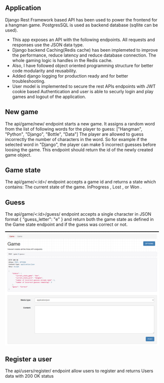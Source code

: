 Application
-----------------------
Django Rest Framework based API has been used to power the frontend for a hangman game.
PostgresSQL is used as backend database (sqllite can be used).
* This app exposes an API with the following endpoints. All requests and responses use the JSON data type.  
* Django backend Caching(Redis cache) has been implemeted to improve the performance, reduce latency and
 reduce database connection. The whole gaming logic is handles in the Redis cache.  
* Also, I have followed object oriented programming structure for better
code modularity and reusability.
* Added django logging for production ready and for better troubleshooting.  
* User model is implemented to secure the rest APIs endpoints with JWT cookie based Authentication and
user is able to securly login and play games and logout of the application.

New game
-----------------------
The api/game/new/ endpoint starts a new game. It assigns a random word from the list of following words for the player to guess:
["Hangman", "Python", "Django", "Bottle", "Data"]
The player are allowed to guess incorrectly the number of characters in the word. So for example if the selected word in "Django", 
the player can make 5 incorrect guesses before loosing the game.
This endpoint should return the id of the newly created game object.

Game state
------------------------
The api/game/<:id>/ endpoint accepts a game id and returns a state which contains:
The current state of the game. InProgress , Lost , or Won .

Guess
--------------------------
The api/game/<:id>/guess/ endpoint accepts a single character in JSON format 
{
"guess_letter": "e"
}
and return both the game state as defined in the Game state endpoint and if the guess was correct or not.

![A game status image](./static/game_status_image.png)

Register a user
-----------------------
The api/users/register/ endpoint allow users to register and returns Users data with 200 OK status
